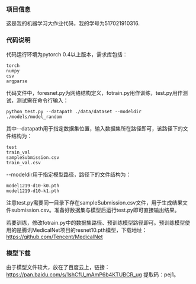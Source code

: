 ### 项目信息

这是我的机器学习大作业代码，我的学号为517021910316.

### 代码说明

代码运行环境为pytorch 0.4以上版本，需求库包括：

```
torch
numpy
csv
argparse
```

代码文件中，foresnet.py为网络结构定义，fotrain.py用作训练，test.py用作测试，测试需在命令行输入：

```
python test.py --datapath ./data/dataset --modeldir ./models/model_random
```

其中--datapath用于指定数据集位置，输入数据集所在路径即可，该路径下的文件结构为：

```
test
train_val
sampleSubmission.csv
train_val.csv
```

--modeldir用于指定模型路径，路径下的文件结构为：

```
model1219-d10-k0.pth
model1219-d10-k1.pth
```

注意test.py需要同一目录下存在sampleSubmission.csv文件，用于生成结果文件submission.csv。准备好数据集与模型后运行test.py即可直接输出结果。

若要训练，修改fotrain.py中的数据集路径、预训练模型路径即可。预训练模型使用的是腾讯MedicalNet项目的resnet10.pth模型，下载地址：https://github.com/Tencent/MedicalNet

### 模型下载

由于模型文件较大，放在了百度云上，链接：https://pan.baidu.com/s/1shCfU_mAmP6b4KTUBCR_ug  提取码：pej1。

